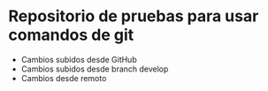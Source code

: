 # Repositorio de pruebas para usar comandos de git

- Cambios subidos desde GitHub
- Cambios subidos desde branch develop
- Cambios desde remoto
